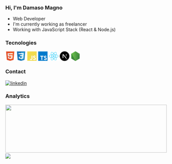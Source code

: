 ### Hi, I'm Damaso Magno
- Web Developer 
- I'm currently working as freelancer
- Working with JavaScript Stack (React & Node.js)

### Tecnologies 
<div>
  <img align="center" width="30" alt="HTML" src="https://raw.githubusercontent.com/devicons/devicon/master/icons/html5/html5-original.svg">
  <img align="center" width="30" alt="CSS" src="https://raw.githubusercontent.com/devicons/devicon/master/icons/css3/css3-original.svg">
  <img align="center" width="30" alt="Js" src="https://raw.githubusercontent.com/devicons/devicon/master/icons/javascript/javascript-plain.svg">
  <img align="center" width="30" alt="Ts" src="https://raw.githubusercontent.com/devicons/devicon/master/icons/typescript/typescript-plain.svg">
  <img align="center" width="30" alt="React" src="https://raw.githubusercontent.com/devicons/devicon/master/icons/react/react-original.svg">
  <img align="center" width="30" alt="React" src="https://raw.githubusercontent.com/devicons/devicon/master/icons/nextjs/nextjs-original.svg">
  <img align="center" width="30" alt="React" src="https://raw.githubusercontent.com/devicons/devicon/master/icons/nodejs/nodejs-original.svg">
</div>


### Contact
<a href="https://linkedin.com/in/damasomagno" target="_blank">
  <img align="center" src="https://img.shields.io/badge/-damasomagno-05122A?style=flat&logo=linkedin" alt="linkedin"/>
</a>

### Analytics
<div>
  <img height="150em" width="100%" src="https://github-readme-stats.vercel.app/api?username=DamasoMagno&show_icons=true&theme=dark&include_all_commits=true&count_private=true">
  <img height="150em" src="https://github-readme-stats.vercel.app/api/top-langs/?username=DamasoMagno&layout=compact&langs_count=5&theme=dark">
 </div> 
